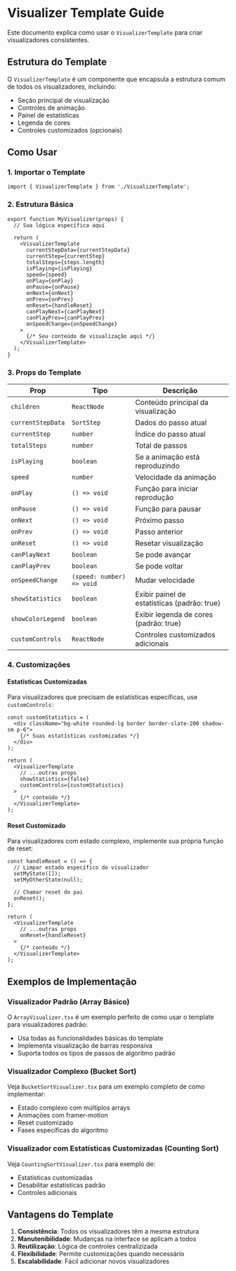 # Visualizer Template Guide

Este documento explica como usar o `VisualizerTemplate` para criar visualizadores consistentes.

## Estrutura do Template

O `VisualizerTemplate` é um componente que encapsula a estrutura comum de todos os visualizadores, incluindo:

- Seção principal de visualização
- Controles de animação
- Painel de estatísticas
- Legenda de cores
- Controles customizados (opcionais)

## Como Usar

### 1. Importar o Template

```tsx
import { VisualizerTemplate } from './VisualizerTemplate';
```

### 2. Estrutura Básica

```tsx
export function MyVisualizer(props) {
  // Sua lógica específica aqui
  
  return (
    <VisualizerTemplate
      currentStepData={currentStepData}
      currentStep={currentStep}
      totalSteps={steps.length}
      isPlaying={isPlaying}
      speed={speed}
      onPlay={onPlay}
      onPause={onPause}
      onNext={onNext}
      onPrev={onPrev}
      onReset={handleReset}
      canPlayNext={canPlayNext}
      canPlayPrev={canPlayPrev}
      onSpeedChange={onSpeedChange}
    >
      {/* Seu conteúdo de visualização aqui */}
    </VisualizerTemplate>
  );
}
```

### 3. Props do Template

| Prop | Tipo | Descrição |
|------|------|-----------|
| `children` | `ReactNode` | Conteúdo principal da visualização |
| `currentStepData` | `SortStep` | Dados do passo atual |
| `currentStep` | `number` | Índice do passo atual |
| `totalSteps` | `number` | Total de passos |
| `isPlaying` | `boolean` | Se a animação está reproduzindo |
| `speed` | `number` | Velocidade da animação |
| `onPlay` | `() => void` | Função para iniciar reprodução |
| `onPause` | `() => void` | Função para pausar |
| `onNext` | `() => void` | Próximo passo |
| `onPrev` | `() => void` | Passo anterior |
| `onReset` | `() => void` | Resetar visualização |
| `canPlayNext` | `boolean` | Se pode avançar |
| `canPlayPrev` | `boolean` | Se pode voltar |
| `onSpeedChange` | `(speed: number) => void` | Mudar velocidade |
| `showStatistics` | `boolean` | Exibir painel de estatísticas (padrão: true) |
| `showColorLegend` | `boolean` | Exibir legenda de cores (padrão: true) |
| `customControls` | `ReactNode` | Controles customizados adicionais |

### 4. Customizações

#### Estatísticas Customizadas

Para visualizadores que precisam de estatísticas específicas, use `customControls`:

```tsx
const customStatistics = (
  <div className="bg-white rounded-lg border border-slate-200 shadow-sm p-6">
    {/* Suas estatísticas customizadas */}
  </div>
);

return (
  <VisualizerTemplate
    // ...outras props
    showStatistics={false}
    customControls={customStatistics}
  >
    {/* conteúdo */}
  </VisualizerTemplate>
);
```

#### Reset Customizado

Para visualizadores com estado complexo, implemente sua própria função de reset:

```tsx
const handleReset = () => {
  // Limpar estado específico do visualizador
  setMyState([]);
  setMyOtherState(null);
  
  // Chamar reset do pai
  onReset();
};

return (
  <VisualizerTemplate
    // ...outras props
    onReset={handleReset}
  >
    {/* conteúdo */}
  </VisualizerTemplate>
);
```

## Exemplos de Implementação

### Visualizador Padrão (Array Básico)

O `ArrayVisualizer.tsx` é um exemplo perfeito de como usar o template para visualizadores padrão:
- Usa todas as funcionalidades básicas do template
- Implementa visualização de barras responsiva
- Suporta todos os tipos de passos de algoritmo padrão

### Visualizador Complexo (Bucket Sort)

Veja `BucketSortVisualizer.tsx` para um exemplo completo de como implementar:
- Estado complexo com múltiplos arrays
- Animações com framer-motion
- Reset customizado
- Fases específicas do algoritmo

### Visualizador com Estatísticas Customizadas (Counting Sort)

Veja `CountingSortVisualizer.tsx` para exemplo de:
- Estatísticas customizadas
- Desabilitar estatísticas padrão
- Controles adicionais

## Vantagens do Template

1. **Consistência**: Todos os visualizadores têm a mesma estrutura
2. **Manutenibilidade**: Mudanças na interface se aplicam a todos
3. **Reutilização**: Lógica de controles centralizizada
4. **Flexibilidade**: Permite customizações quando necessário
5. **Escalabilidade**: Fácil adicionar novos visualizadores
